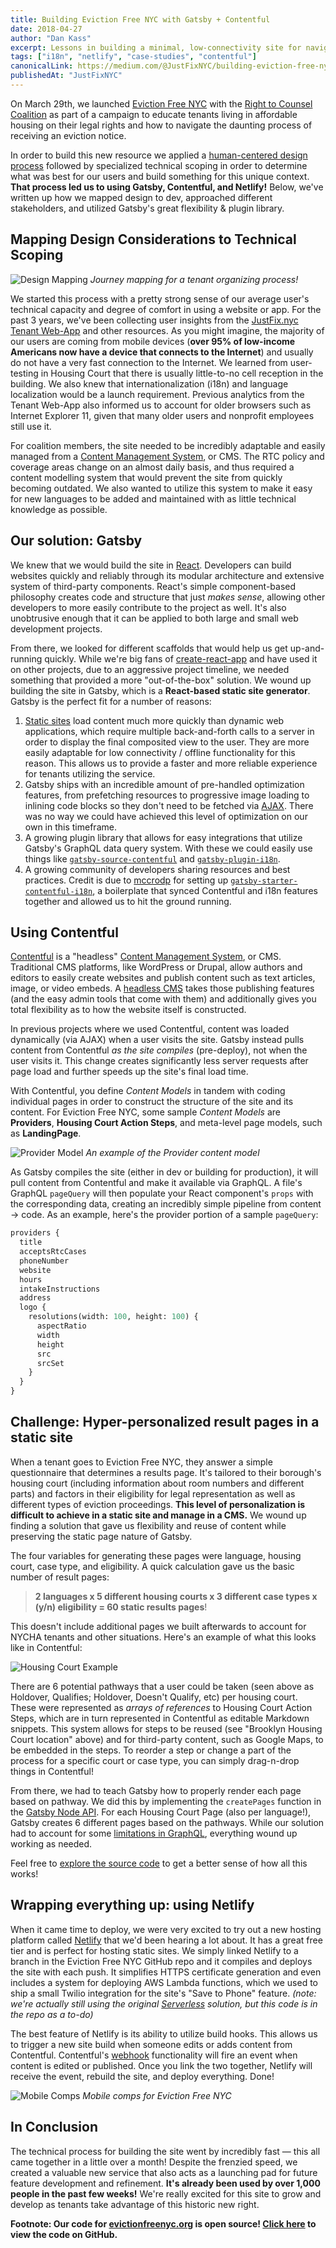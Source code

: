 ```yaml
---
title: Building Eviction Free NYC with Gatsby + Contentful
date: 2018-04-27
author: "Dan Kass"
excerpt: Lessons in building a minimal, low-connectivity site for navigating a daunting legal process.
tags: ["i18n", "netlify", "case-studies", "contentful"]
canonicalLink: https://medium.com/@JustFixNYC/building-eviction-free-nyc-with-gatsbyjs-contentful-a0308bfcb866
publishedAt: "JustFixNYC"
---
```


On March 29th, we launched [Eviction Free NYC](http://www.evictionfreenyc.org/) with the [Right to Counsel Coalition](https://www.righttocounselnyc.org/) as part of a campaign to educate tenants living in affordable housing on their legal rights and how to navigate the daunting process of receiving an eviction notice.

In order to build this new resource we applied a [human-centered design process](https://medium.com/@JustFixNYC/co-designing-eviction-free-nyc-b54570c69153) followed by specialized technical scoping in order to determine what was best for our users and build something for this unique context. **That process led us to using Gatsby, Contentful, and Netlify!** Below, we've written up how we mapped design to dev, approached different stakeholders, and utilized Gatsby's great flexibility & plugin library.

## **Mapping Design Considerations to Technical Scoping**

![Design Mapping](design-mapping.jpeg)
_Journey mapping for a tenant organizing process!_

We started this process with a pretty strong sense of our average user's
technical capacity and degree of comfort in using a website or app. For the past
3 years, we've been collecting user insights from the [JustFix.nyc Tenant
Web-App](https://www.justfix.nyc/) and other resources. As you might imagine,
the majority of our users are coming from mobile devices (**over 95% of
low-income Americans now have a device that connects to the Internet**) and
usually do not have a very fast connection to the Internet. We learned from
user-testing in Housing Court that there is usually little-to-no cell
reception in the building. We also knew that internationalization (i18n) and
language localization would be a launch requirement. Previous analytics from the
Tenant Web-App also informed us to account for older browsers such as Internet
Explorer 11, given that many older users and nonprofit employees still use it.

For coalition members, the site needed to be incredibly adaptable and easily
managed from a [Content Management
System](https://en.wikipedia.org/wiki/Content_management_system), or CMS. The
RTC policy and coverage areas change on an almost daily basis, and thus required
a content modelling system that would prevent the site from quickly becoming
outdated. We also wanted to utilize this system to make it easy for new
languages to be added and maintained with as little technical knowledge as
possible.

## **Our solution: Gatsby**

We knew that we would build the site in [React](https://reactjs.org/).
Developers can build websites quickly and reliably through its modular
architecture and extensive system of third-party components. React's simple
component-based philosophy creates code and structure that just _makes sense_,
allowing other developers to more easily contribute to the project as well.
It's also unobtrusive enough that it can be applied to both large and small web
development projects.

From there, we looked for different scaffolds that would help us get
up-and-running quickly. While we're big fans of
[create-react-app](https://github.com/facebook/create-react-app) and have used
it on other projects, due to an aggressive project timeline, we needed something
that provided a more "out-of-the-box" solution. We wound up building the site in
Gatsby, which is a **React-based static site generator**. Gatsby is the
perfect fit for a number of reasons:

1. [Static sites](https://en.wikipedia.org/wiki/Static_web_page) load content much
    more quickly than dynamic web applications, which require multiple
    back-and-forth calls to a server in order to display the final composited view
    to the user. They are more easily adaptable for low connectivity / offline
    functionality for this reason. This allows us to provide a faster and more
    reliable experience for tenants utilizing the service.
2. Gatsby ships with an incredible amount of pre-handled optimization features,
    from prefetching resources to progressive image loading to inlining code blocks
    so they don't need to be fetched via
    [AJAX](https://en.wikipedia.org/wiki/Ajax_(programming)). There was no way we
    could have achieved this level of optimization on our own in this timeframe.
3. A growing plugin library that allows for easy integrations that utilize Gatsby's
    GraphQL data query system. With these we could easily use things like
    [`gatsby-source-contentful`](/packages/gatsby-source-contentful/?=conten)
    and [`gatsby-plugin-i18n`](https://github.com/angeloocana/gatsby-plugin-i18n).
4. A growing community of developers sharing resources and best practices. Credit
    is due to [mccrodp](https://github.com/mccrodp) for setting up
    [`gatsby-starter-contentful-i18n`](https://github.com/mccrodp/gatsby-starter-contentful-i18n),
    a boilerplate that synced Contentful and i18n features together and allowed us
    to hit the ground running.

## **Using Contentful**

[Contentful](https://www.contentful.com/) is a "headless" [Content Management
System](https://en.wikipedia.org/wiki/Content_management_system), or CMS.
Traditional CMS platforms, like WordPress or Drupal, allow authors and editors
to easily create websites and publish content such as text articles, image, or
video embeds. A [headless CMS](/docs/headless-cms/) takes those publishing features (and the easy admin
tools that come with them) and additionally gives you total flexibility as to
how the website itself is constructed.

In previous projects where we used Contentful, content was loaded dynamically
(via AJAX) when a user visits the site. Gatsby instead pulls content from
Contentful _as the site compiles_ (pre-deploy), not when the user visits it.
This change creates significantly less server requests after page load and
further speeds up the site's final load time.

With Contentful, you define _Content Models_ in tandem with coding individual
pages in order to construct the structure of the site and its content. For
Eviction Free NYC, some sample _Content Models_ are **Providers**, **Housing
Court Action Steps**, and meta-level page models, such as **LandingPage**.

![Provider Model](provider-example.png)
_An example of the Provider content model_

As Gatsby compiles the site (either in dev or building for production), it
will pull content from Contentful and make it available via GraphQL. A file's
GraphQL `pageQuery` will then populate your React component's `props` with the
corresponding data, creating an incredibly simple pipeline from content → code.
As an example, here's the provider portion of a sample `pageQuery`:

```graphql
providers {
  title
  acceptsRtcCases
  phoneNumber
  website
  hours
  intakeInstructions
  address
  logo {
    resolutions(width: 100, height: 100) {
      aspectRatio
      width
      height
      src
      srcSet
    }
  }
}
```

## **Challenge: Hyper-personalized result pages in a static site**

When a tenant goes to Eviction Free NYC, they answer a simple questionnaire that
determines a results page. It's tailored to their borough's housing court
(including information about room numbers and different parts) and factors in
their eligibility for legal representation as well as different types of
eviction proceedings. **This level of personalization is difficult to achieve in
a static site and manage in a CMS.** We wound up finding a solution that gave us
flexibility and reuse of content while preserving the static page nature of
Gatsby.

The four variables for generating these pages were language, housing court, case
type, and eligibility. A quick calculation gave us the basic number of result
pages:

> **2 languages x 5 different housing courts x 3 different case types x (y/n)
> eligibility = 60 static results pages**!

This doesn't include additional pages we built afterwards to account for NYCHA
tenants and other situations. Here's an example of what this looks like in
Contentful:

![Housing Court Example](housing-court-example.png)

There are 6 potential pathways that a user could be taken (seen above as
Holdover, Qualifies; Holdover, Doesn't Qualify, etc) per housing court. These
were represented as _arrays of references_ to Housing Court Action Steps, which
are in turn represented in Contentful as editable Markdown snippets. This system
allows for steps to be reused (see "Brooklyn Housing Court location" above) and for
third-party content, such as Google Maps, to be embedded in the steps. To
reorder a step or change a part of the process for a specific court or case
type, you can simply drag-n-drop things in Contentful!

From there, we had to teach Gatsby how to properly render each page based on
pathway. We did this by implementing the `createPages` function in the [Gatsby
Node API](/docs/node-apis/). For each Housing Court Page
(also per language!), Gatsby creates 6 different pages based on the pathways.
While our solution had to account for some [limitations in
GraphQL](https://github.com/facebook/graphql/issues/414), everything wound up
working as needed.

Feel free to [explore the source
code](https://github.com/JustFixNYC/eviction-free-nyc) to get a better sense of
how all this works!

## **Wrapping everything up: using Netlify**

When it came time to deploy, we were very excited to try out a new hosting
platform called [Netlify](https://www.netlify.com/) that we'd been hearing a lot
about. It has a great free tier and is perfect for hosting static sites. We
simply linked Netlify to a branch in the Eviction Free NYC GitHub repo and it
compiles and deploys the site with each push. It simplifies HTTPS certificate
generation and even includes a system for deploying AWS Lambda functions, which
we used to ship a small Twilio integration for the site's "Save to Phone"
feature. _(note: we're actually still using the original
[Serverless](https://serverless.com/) solution, but this code is in the repo
as a to-do)_

The best feature of Netlify is its ability to utilize build hooks. This allows
us to trigger a new site build when someone edits or adds content from
Contentful. Contentful's [webhook](https://en.wikipedia.org/wiki/Webhook)
functionality will fire an event when content is edited or published. Once you
link the two together, Netlify will receive the event, rebuild the site, and
deploy everything. Done!

![Mobile Comps](mobile-comps.png)
_Mobile comps for Eviction Free NYC_

## In Conclusion

The technical process for building the site went by incredibly fast — this all
came together in a little over a month! Despite the frenzied speed, we created a
valuable new service that also acts as a launching pad for future feature
development and refinement. **It's already been used by over 1,000 people in the
past few weeks!** We're really excited for this site to grow and develop as
tenants take advantage of this historic new right.

**Footnote: Our code for [evictionfreenyc.org](http://www.evictionfreenyc.org/) is
open source! [Click
here](https://github.com/JustFixNYC/eviction-free-nyc) to view the code on
GitHub.**
